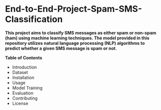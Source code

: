 # End-to-End-Project-Spam-SMS-Classification

**This project aims to classify SMS messages as either spam or non-spam (ham) using machine learning techniques. The model provided in this repository utilizes natural language processing (NLP) algorithms to predict whether a given SMS message is spam or not**.

**Table of Contents**
- Introduction
- Dataset
- Installation
- Usage
- Model Training
- Evaluation
- Contributing
- License


